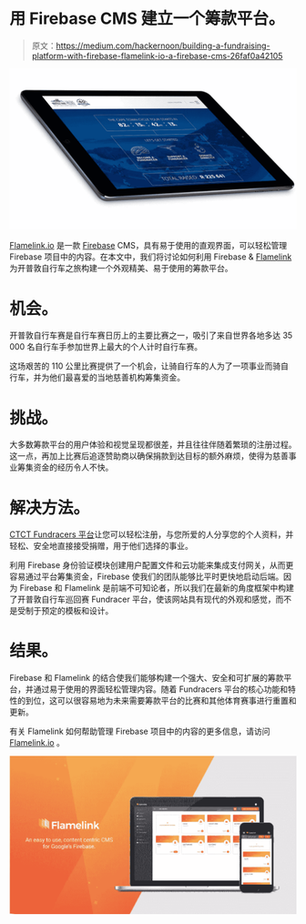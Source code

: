 # 用 Firebase CMS 建立一个筹款平台。

> 原文：<https://medium.com/hackernoon/building-a-fundraising-platform-with-firebase-flamelink-io-a-firebase-cms-26faf0a42105>

![](img/10ee1fa1209d1687a4b6be0eb2bbd65d.png)

[Flamelink.io](http://Flamelink.io) 是一款 [Firebase](https://hackernoon.com/tagged/firebase) CMS，具有易于使用的直观界面，可以轻松管理 Firebase 项目中的内容。在本文中，我们将讨论如何利用 Firebase & [Flamelink](https://hackernoon.com/tagged/flamelink) 为开普敦自行车之旅构建一个外观精美、易于使用的筹款平台。

# 机会。

开普敦自行车赛是自行车赛日历上的主要比赛之一，吸引了来自世界各地多达 35 000 名自行车手参加世界上最大的个人计时自行车赛。

这场艰苦的 110 公里比赛提供了一个机会，让骑自行车的人为了一项事业而骑自行车，并为他们最喜爱的当地慈善机构筹集资金。

# 挑战。

大多数筹款平台的用户体验和视觉呈现都很差，并且往往伴随着繁琐的注册过程。这一点，再加上比赛后追逐赞助商以确保捐款到达目标的额外麻烦，使得为慈善事业筹集资金的经历令人不快。

# 解决方法。

[CTCT Fundracers 平台](https://ctctfundracers.co.za/)让您可以轻松注册，与您所爱的人分享您的个人资料，并轻松、安全地直接接受捐赠，用于他们选择的事业。

利用 Firebase 身份验证模块创建用户配置文件和云功能来集成支付网关，从而更容易通过平台筹集资金，Firebase 使我们的团队能够比平时更快地启动后端。因为 Firebase 和 Flamelink 是前端不可知论者，所以我们在最新的角度框架中构建了开普敦自行车巡回赛 Fundracer 平台，使该网站具有现代的外观和感觉，而不是受制于预定的模板和设计。

# 结果。

Firebase 和 Flamelink 的结合使我们能够构建一个强大、安全和可扩展的筹款平台，并通过易于使用的界面轻松管理内容。随着 Fundracers 平台的核心功能和特性的到位，这可以很容易地为未来需要筹款平台的比赛和其他体育赛事进行重置和更新。

有关 Flamelink 如何帮助管理 Firebase 项目中的内容的更多信息，请访问 [Flamelink.io](http://Flamelink.io) 。

![](img/9afd657dd6542a4c01bf727c3df8d2f5.png)